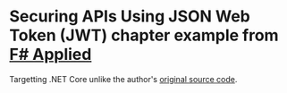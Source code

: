 # Securing APIs Using JSON Web Token (JWT) chapter example from [F# Applied](http://products.tamizhvendan.in/fsharp-applied/)

Targetting .NET Core unlike the author's [original source code](https://github.com/tamizhvendan/blog-samples/tree/master/SuaveJwtSampleApplication).